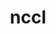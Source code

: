 ---
title: "nccl"
layout: cache
categories: [package, develop]
meta: {"compilers": ["gcc@13.2.0", "gcc@9.4.0"], "num_specs": 66, "num_specs_by_stack": {"e4s-power": 1, "ml-linux-aarch64-cuda": 34, "ml-linux-x86_64-cuda": 31, "root": 66}, "oss": ["ubuntu20.04", "ubuntu24.04"], "platforms": ["linux"], "stacks": ["e4s-power", "ml-linux-aarch64-cuda", "ml-linux-x86_64-cuda", "root"], "targets": ["aarch64", "ppc64le", "x86_64_v3"], "versions": ["2.23.4-1"]}
spec_details: [{"compiler": "gcc@13.2.0", "hash": "2v7ip5e2gobtvp4jldw6ih6o7swwskl7", "os": "ubuntu24.04", "platform": "linux", "size": "-", "stacks": ["ml-linux-aarch64-cuda", "root"], "target": "aarch64", "variants": ["build_system=makefile", "+cuda", "cuda_arch:=80"], "versions": ["2.23.4-1"]}, {"compiler": "gcc@13.2.0", "hash": "3a3bd5xcra7hyjyf5vaevxps5pjmi4pu", "os": "ubuntu24.04", "platform": "linux", "size": "-", "stacks": ["ml-linux-x86_64-cuda", "root"], "target": "x86_64_v3", "variants": ["build_system=makefile", "+cuda", "cuda_arch:=80"], "versions": ["2.23.4-1"]}, {"compiler": "gcc@13.2.0", "hash": "3j7nh54gmswn54yg4ywbmp54lgckxc5s", "os": "ubuntu24.04", "platform": "linux", "size": "-", "stacks": ["ml-linux-aarch64-cuda", "root"], "target": "aarch64", "variants": ["build_system=makefile", "+cuda", "cuda_arch:=80"], "versions": ["2.23.4-1"]}, {"compiler": "gcc@13.2.0", "hash": "3vljgve335ir33xtkdwnpx6hevqfzbwk", "os": "ubuntu24.04", "platform": "linux", "size": "-", "stacks": ["ml-linux-aarch64-cuda", "root"], "target": "aarch64", "variants": ["build_system=makefile", "+cuda", "cuda_arch:=80"], "versions": ["2.23.4-1"]}, {"compiler": "gcc@13.2.0", "hash": "3yw4cjibwqne4c6unwu5dj76ym6ucubj", "os": "ubuntu24.04", "platform": "linux", "size": "-", "stacks": ["ml-linux-x86_64-cuda", "root"], "target": "x86_64_v3", "variants": ["build_system=makefile", "+cuda", "cuda_arch:=80"], "versions": ["2.23.4-1"]}, {"compiler": "gcc@13.2.0", "hash": "4wptxaxrjz6ja66gummcshtydo5glumi", "os": "ubuntu24.04", "platform": "linux", "size": "-", "stacks": ["ml-linux-aarch64-cuda", "root"], "target": "aarch64", "variants": ["build_system=makefile", "+cuda", "cuda_arch:=80"], "versions": ["2.23.4-1"]}, {"compiler": "gcc@13.2.0", "hash": "546a3a62bgf5geghz3k37zajpkpimkra", "os": "ubuntu24.04", "platform": "linux", "size": "-", "stacks": ["ml-linux-x86_64-cuda", "root"], "target": "x86_64_v3", "variants": ["build_system=makefile", "+cuda", "cuda_arch:=80"], "versions": ["2.23.4-1"]}, {"compiler": "gcc@13.2.0", "hash": "5be4o5aunw6nz3dms5pplmnbmpr2t5q6", "os": "ubuntu24.04", "platform": "linux", "size": "-", "stacks": ["ml-linux-x86_64-cuda", "root"], "target": "x86_64_v3", "variants": ["build_system=makefile", "+cuda", "cuda_arch:=80"], "versions": ["2.23.4-1"]}, {"compiler": "gcc@13.2.0", "hash": "5fi6qcqhhi3slhc72tze2d3te5kvw3wj", "os": "ubuntu24.04", "platform": "linux", "size": "-", "stacks": ["ml-linux-aarch64-cuda", "root"], "target": "aarch64", "variants": ["build_system=makefile", "+cuda", "cuda_arch:=80"], "versions": ["2.23.4-1"]}, {"compiler": "gcc@13.2.0", "hash": "6ciyejraqjkyre3y5eei375dylfvtjgq", "os": "ubuntu24.04", "platform": "linux", "size": "-", "stacks": ["ml-linux-aarch64-cuda", "root"], "target": "aarch64", "variants": ["build_system=makefile", "+cuda", "cuda_arch:=80"], "versions": ["2.23.4-1"]}, {"compiler": "gcc@13.2.0", "hash": "6zrwkszaalq4pmh4fvu6g2h3au6k2qgq", "os": "ubuntu24.04", "platform": "linux", "size": "-", "stacks": ["ml-linux-aarch64-cuda", "root"], "target": "aarch64", "variants": ["build_system=makefile", "+cuda", "cuda_arch:=80"], "versions": ["2.23.4-1"]}, {"compiler": "gcc@13.2.0", "hash": "arrukeinqwg7z7un3hryi45pxseq567u", "os": "ubuntu24.04", "platform": "linux", "size": "-", "stacks": ["ml-linux-x86_64-cuda", "root"], "target": "x86_64_v3", "variants": ["build_system=makefile", "+cuda", "cuda_arch:=80"], "versions": ["2.23.4-1"]}, {"compiler": "gcc@13.2.0", "hash": "blis66uzn5egaiykojdmyyvjxphqmqsm", "os": "ubuntu24.04", "platform": "linux", "size": "-", "stacks": ["ml-linux-x86_64-cuda", "root"], "target": "x86_64_v3", "variants": ["build_system=makefile", "+cuda", "cuda_arch:=80"], "versions": ["2.23.4-1"]}, {"compiler": "gcc@13.2.0", "hash": "c2uinu2tdp4ok235tcp3znfbomi4mss2", "os": "ubuntu24.04", "platform": "linux", "size": "-", "stacks": ["ml-linux-x86_64-cuda", "root"], "target": "x86_64_v3", "variants": ["build_system=makefile", "+cuda", "cuda_arch:=80"], "versions": ["2.23.4-1"]}, {"compiler": "gcc@13.2.0", "hash": "d3mixliwia3vw4lwtln5u7orruy2ou2c", "os": "ubuntu24.04", "platform": "linux", "size": "-", "stacks": ["ml-linux-aarch64-cuda", "root"], "target": "aarch64", "variants": ["build_system=makefile", "+cuda", "cuda_arch:=80"], "versions": ["2.23.4-1"]}, {"compiler": "gcc@13.2.0", "hash": "dhpq6gehdoielvgcdi6d4f24d3v5d3a7", "os": "ubuntu24.04", "platform": "linux", "size": "-", "stacks": ["ml-linux-aarch64-cuda", "root"], "target": "aarch64", "variants": ["build_system=makefile", "+cuda", "cuda_arch:=80"], "versions": ["2.23.4-1"]}, {"compiler": "gcc@13.2.0", "hash": "dunigbccf3hb2uqqsfz7ygvajpwb2q5n", "os": "ubuntu24.04", "platform": "linux", "size": "-", "stacks": ["ml-linux-x86_64-cuda", "root"], "target": "x86_64_v3", "variants": ["build_system=makefile", "+cuda", "cuda_arch:=80"], "versions": ["2.23.4-1"]}, {"compiler": "gcc@13.2.0", "hash": "ex5g5tu5zcp2lgeye72caj4jr3dhreab", "os": "ubuntu24.04", "platform": "linux", "size": "-", "stacks": ["ml-linux-x86_64-cuda", "root"], "target": "x86_64_v3", "variants": ["build_system=makefile", "+cuda", "cuda_arch:=80"], "versions": ["2.23.4-1"]}, {"compiler": "gcc@13.2.0", "hash": "gntv4jggjyow2fonhgi77tphwhnttcw5", "os": "ubuntu24.04", "platform": "linux", "size": "-", "stacks": ["ml-linux-aarch64-cuda", "root"], "target": "aarch64", "variants": ["build_system=makefile", "+cuda", "cuda_arch:=80"], "versions": ["2.23.4-1"]}, {"compiler": "gcc@13.2.0", "hash": "h6vbc2mgkckgd6w3qkeefffuot2pc2oe", "os": "ubuntu24.04", "platform": "linux", "size": "-", "stacks": ["ml-linux-aarch64-cuda", "root"], "target": "aarch64", "variants": ["build_system=makefile", "+cuda", "cuda_arch:=80"], "versions": ["2.23.4-1"]}, {"compiler": "gcc@13.2.0", "hash": "hbrpnblar6oxhju4zvayvefffq2kr2ki", "os": "ubuntu24.04", "platform": "linux", "size": "-", "stacks": ["ml-linux-x86_64-cuda", "root"], "target": "x86_64_v3", "variants": ["build_system=makefile", "+cuda", "cuda_arch:=80"], "versions": ["2.23.4-1"]}, {"compiler": "gcc@13.2.0", "hash": "hivswk7pcee23vtzc7pcwbj7jtlk3xru", "os": "ubuntu24.04", "platform": "linux", "size": "-", "stacks": ["ml-linux-aarch64-cuda", "root"], "target": "aarch64", "variants": ["build_system=makefile", "+cuda", "cuda_arch:=80"], "versions": ["2.23.4-1"]}, {"compiler": "gcc@13.2.0", "hash": "igeifpymnpia2la52cbcbhn2tcolnfge", "os": "ubuntu24.04", "platform": "linux", "size": "-", "stacks": ["ml-linux-aarch64-cuda", "root"], "target": "aarch64", "variants": ["build_system=makefile", "+cuda", "cuda_arch:=80"], "versions": ["2.23.4-1"]}, {"compiler": "gcc@13.2.0", "hash": "jnklokpkpt53mlmfa6thddyivbkqfe5p", "os": "ubuntu24.04", "platform": "linux", "size": "-", "stacks": ["ml-linux-x86_64-cuda", "root"], "target": "x86_64_v3", "variants": ["build_system=makefile", "+cuda", "cuda_arch:=80"], "versions": ["2.23.4-1"]}, {"compiler": "gcc@13.2.0", "hash": "k7phr46peeqqk5ppmphlwui7ryuox4nk", "os": "ubuntu24.04", "platform": "linux", "size": "-", "stacks": ["ml-linux-aarch64-cuda", "root"], "target": "aarch64", "variants": ["build_system=makefile", "+cuda", "cuda_arch:=80"], "versions": ["2.23.4-1"]}, {"compiler": "gcc@13.2.0", "hash": "kacprdqtfvodtnzmqt37wxczha6atqye", "os": "ubuntu24.04", "platform": "linux", "size": "-", "stacks": ["ml-linux-x86_64-cuda", "root"], "target": "x86_64_v3", "variants": ["build_system=makefile", "+cuda", "cuda_arch:=80"], "versions": ["2.23.4-1"]}, {"compiler": "gcc@13.2.0", "hash": "khrqxjaofkjkdzgcxbxnybnkvpvr7l3o", "os": "ubuntu24.04", "platform": "linux", "size": "-", "stacks": ["ml-linux-x86_64-cuda", "root"], "target": "x86_64_v3", "variants": ["build_system=makefile", "+cuda", "cuda_arch:=80"], "versions": ["2.23.4-1"]}, {"compiler": "gcc@13.2.0", "hash": "kiqeiquxwfzdtwro7aiehszh3ix67ez7", "os": "ubuntu24.04", "platform": "linux", "size": "-", "stacks": ["ml-linux-aarch64-cuda", "root"], "target": "aarch64", "variants": ["build_system=makefile", "+cuda", "cuda_arch:=80"], "versions": ["2.23.4-1"]}, {"compiler": "gcc@13.2.0", "hash": "ks4rfexoc6winodomh5almq7b64uo6u2", "os": "ubuntu24.04", "platform": "linux", "size": "-", "stacks": ["ml-linux-x86_64-cuda", "root"], "target": "x86_64_v3", "variants": ["build_system=makefile", "+cuda", "cuda_arch:=80"], "versions": ["2.23.4-1"]}, {"compiler": "gcc@13.2.0", "hash": "lj755talhhoiwfaneuoyfqn3gwfnjxhj", "os": "ubuntu24.04", "platform": "linux", "size": "-", "stacks": ["ml-linux-x86_64-cuda", "root"], "target": "x86_64_v3", "variants": ["build_system=makefile", "+cuda", "cuda_arch:=80"], "versions": ["2.23.4-1"]}, {"compiler": "gcc@13.2.0", "hash": "m63l7gitnwtm2qvysb6xmvixlfdybwbf", "os": "ubuntu24.04", "platform": "linux", "size": "-", "stacks": ["ml-linux-x86_64-cuda", "root"], "target": "x86_64_v3", "variants": ["build_system=makefile", "+cuda", "cuda_arch:=80"], "versions": ["2.23.4-1"]}, {"compiler": "gcc@13.2.0", "hash": "m7t7ckh7cutcyrt5gxvgzrlfi45c5xm6", "os": "ubuntu24.04", "platform": "linux", "size": "-", "stacks": ["ml-linux-x86_64-cuda", "root"], "target": "x86_64_v3", "variants": ["build_system=makefile", "+cuda", "cuda_arch:=80"], "versions": ["2.23.4-1"]}, {"compiler": "gcc@13.2.0", "hash": "mnucexevjihme26slk4byzrpwg672mwh", "os": "ubuntu24.04", "platform": "linux", "size": "-", "stacks": ["ml-linux-aarch64-cuda", "root"], "target": "aarch64", "variants": ["build_system=makefile", "+cuda", "cuda_arch:=80"], "versions": ["2.23.4-1"]}, {"compiler": "gcc@13.2.0", "hash": "nldqbmbb7xzt3qwqeu6dlhnsiphjfzw4", "os": "ubuntu24.04", "platform": "linux", "size": "-", "stacks": ["ml-linux-x86_64-cuda", "root"], "target": "x86_64_v3", "variants": ["build_system=makefile", "+cuda", "cuda_arch:=80"], "versions": ["2.23.4-1"]}, {"compiler": "gcc@13.2.0", "hash": "nnauoyiotcilxnlrvyj7a3ye67f5f3y5", "os": "ubuntu24.04", "platform": "linux", "size": "-", "stacks": ["ml-linux-x86_64-cuda", "root"], "target": "x86_64_v3", "variants": ["build_system=makefile", "+cuda", "cuda_arch:=80"], "versions": ["2.23.4-1"]}, {"compiler": "gcc@13.2.0", "hash": "noayxq3nkpke4pjih36uz7iwvrzy3goh", "os": "ubuntu24.04", "platform": "linux", "size": "-", "stacks": ["ml-linux-x86_64-cuda", "root"], "target": "x86_64_v3", "variants": ["build_system=makefile", "+cuda", "cuda_arch:=80"], "versions": ["2.23.4-1"]}, {"compiler": "gcc@13.2.0", "hash": "oa2sgoc6prcly4y7ztbiyeuiu3o35nvt", "os": "ubuntu24.04", "platform": "linux", "size": "-", "stacks": ["ml-linux-aarch64-cuda", "root"], "target": "aarch64", "variants": ["build_system=makefile", "+cuda", "cuda_arch:=80"], "versions": ["2.23.4-1"]}, {"compiler": "gcc@13.2.0", "hash": "og5pqqcti3spz6zzce57xstxbzl3lupz", "os": "ubuntu24.04", "platform": "linux", "size": "-", "stacks": ["ml-linux-aarch64-cuda", "root"], "target": "aarch64", "variants": ["build_system=makefile", "+cuda", "cuda_arch:=80"], "versions": ["2.23.4-1"]}, {"compiler": "gcc@13.2.0", "hash": "op575konunotyp7hp5xgut4ac47lmxe2", "os": "ubuntu24.04", "platform": "linux", "size": "-", "stacks": ["ml-linux-aarch64-cuda", "root"], "target": "aarch64", "variants": ["build_system=makefile", "+cuda", "cuda_arch:=80"], "versions": ["2.23.4-1"]}, {"compiler": "gcc@13.2.0", "hash": "oqrevxaefzimk7g5jzvpd73v7bmamjux", "os": "ubuntu24.04", "platform": "linux", "size": "-", "stacks": ["ml-linux-x86_64-cuda", "root"], "target": "x86_64_v3", "variants": ["build_system=makefile", "+cuda", "cuda_arch:=80"], "versions": ["2.23.4-1"]}, {"compiler": "gcc@13.2.0", "hash": "ovadwkc4oupxtpt6ooncoejanp37apco", "os": "ubuntu24.04", "platform": "linux", "size": "-", "stacks": ["ml-linux-x86_64-cuda", "root"], "target": "x86_64_v3", "variants": ["build_system=makefile", "+cuda", "cuda_arch:=80"], "versions": ["2.23.4-1"]}, {"compiler": "gcc@13.2.0", "hash": "ovwdtdmxxz5hofj2mqyp3wmh6pskwlrf", "os": "ubuntu24.04", "platform": "linux", "size": "-", "stacks": ["ml-linux-x86_64-cuda", "root"], "target": "x86_64_v3", "variants": ["build_system=makefile", "+cuda", "cuda_arch:=80"], "versions": ["2.23.4-1"]}, {"compiler": "gcc@13.2.0", "hash": "pp34tk6lbm3leslo3n7aliyi5f5ett56", "os": "ubuntu24.04", "platform": "linux", "size": "-", "stacks": ["ml-linux-x86_64-cuda", "root"], "target": "x86_64_v3", "variants": ["build_system=makefile", "+cuda", "cuda_arch:=80"], "versions": ["2.23.4-1"]}, {"compiler": "gcc@13.2.0", "hash": "qkwshqtrrxjl6lysv5aksku3b7bstk5y", "os": "ubuntu24.04", "platform": "linux", "size": "-", "stacks": ["ml-linux-aarch64-cuda", "root"], "target": "aarch64", "variants": ["build_system=makefile", "+cuda", "cuda_arch:=80"], "versions": ["2.23.4-1"]}, {"compiler": "gcc@13.2.0", "hash": "rtrckfdcndyqpqkd3qropdmycv4wgwki", "os": "ubuntu24.04", "platform": "linux", "size": "-", "stacks": ["ml-linux-aarch64-cuda", "root"], "target": "aarch64", "variants": ["build_system=makefile", "+cuda", "cuda_arch:=80"], "versions": ["2.23.4-1"]}, {"compiler": "gcc@13.2.0", "hash": "ru2on5j3zyebitoxyrqfwwj3ofxzltyi", "os": "ubuntu24.04", "platform": "linux", "size": "-", "stacks": ["ml-linux-x86_64-cuda", "root"], "target": "x86_64_v3", "variants": ["build_system=makefile", "+cuda", "cuda_arch:=80"], "versions": ["2.23.4-1"]}, {"compiler": "gcc@13.2.0", "hash": "rztyi7kbzzbih2w2cpogwxkxulol3xoe", "os": "ubuntu24.04", "platform": "linux", "size": "-", "stacks": ["ml-linux-x86_64-cuda", "root"], "target": "x86_64_v3", "variants": ["build_system=makefile", "+cuda", "cuda_arch:=80"], "versions": ["2.23.4-1"]}, {"compiler": "gcc@13.2.0", "hash": "s22asjzkbglcgd6mhcnbmxdoy4hib4h2", "os": "ubuntu24.04", "platform": "linux", "size": "-", "stacks": ["ml-linux-aarch64-cuda", "root"], "target": "aarch64", "variants": ["build_system=makefile", "+cuda", "cuda_arch:=80"], "versions": ["2.23.4-1"]}, {"compiler": "gcc@9.4.0", "hash": "sl5ncpd5gsbhclbih2qs76q5ky27lwx7", "os": "ubuntu20.04", "platform": "linux", "size": "-", "stacks": ["e4s-power", "root"], "target": "ppc64le", "variants": ["build_system=makefile", "+cuda", "cuda_arch:=70"], "versions": ["2.23.4-1"]}, {"compiler": "gcc@13.2.0", "hash": "ss34bz7ule4vkfc5p6cdkmvar44tcap5", "os": "ubuntu24.04", "platform": "linux", "size": "-", "stacks": ["ml-linux-x86_64-cuda", "root"], "target": "x86_64_v3", "variants": ["build_system=makefile", "+cuda", "cuda_arch:=80"], "versions": ["2.23.4-1"]}, {"compiler": "gcc@13.2.0", "hash": "td7d5fzkowhss3l6bva5xfjkdqtxqonb", "os": "ubuntu24.04", "platform": "linux", "size": "-", "stacks": ["ml-linux-aarch64-cuda", "root"], "target": "aarch64", "variants": ["build_system=makefile", "+cuda", "cuda_arch:=80"], "versions": ["2.23.4-1"]}, {"compiler": "gcc@13.2.0", "hash": "tqb3puzugsvmrre34rjzorwyhwtyxb3r", "os": "ubuntu24.04", "platform": "linux", "size": "-", "stacks": ["ml-linux-aarch64-cuda", "root"], "target": "aarch64", "variants": ["build_system=makefile", "+cuda", "cuda_arch:=80"], "versions": ["2.23.4-1"]}, {"compiler": "gcc@13.2.0", "hash": "u7pe2xdcvk2j3rkyiqpbalumod5y5yp6", "os": "ubuntu24.04", "platform": "linux", "size": "-", "stacks": ["ml-linux-x86_64-cuda", "root"], "target": "x86_64_v3", "variants": ["build_system=makefile", "+cuda", "cuda_arch:=80"], "versions": ["2.23.4-1"]}, {"compiler": "gcc@13.2.0", "hash": "vgtm5ydgea2niwst75wxyjhkfsssqt65", "os": "ubuntu24.04", "platform": "linux", "size": "-", "stacks": ["ml-linux-aarch64-cuda", "root"], "target": "aarch64", "variants": ["build_system=makefile", "+cuda", "cuda_arch:=80"], "versions": ["2.23.4-1"]}, {"compiler": "gcc@13.2.0", "hash": "w7kb6j6246zv5dkcl6b3wcnzy3mqay4k", "os": "ubuntu24.04", "platform": "linux", "size": "-", "stacks": ["ml-linux-aarch64-cuda", "root"], "target": "aarch64", "variants": ["build_system=makefile", "+cuda", "cuda_arch:=80"], "versions": ["2.23.4-1"]}, {"compiler": "gcc@13.2.0", "hash": "wfoqgi6n5jfhkp52tc7atk3pjqrpugug", "os": "ubuntu24.04", "platform": "linux", "size": "-", "stacks": ["ml-linux-x86_64-cuda", "root"], "target": "x86_64_v3", "variants": ["build_system=makefile", "+cuda", "cuda_arch:=80"], "versions": ["2.23.4-1"]}, {"compiler": "gcc@13.2.0", "hash": "wuy5z7atrja5wjkfjumo4dkxc25qxswz", "os": "ubuntu24.04", "platform": "linux", "size": "-", "stacks": ["ml-linux-aarch64-cuda", "root"], "target": "aarch64", "variants": ["build_system=makefile", "+cuda", "cuda_arch:=80"], "versions": ["2.23.4-1"]}, {"compiler": "gcc@13.2.0", "hash": "xksty2hcbihtbf5gdz4kuww53irmcyza", "os": "ubuntu24.04", "platform": "linux", "size": "-", "stacks": ["ml-linux-aarch64-cuda", "root"], "target": "aarch64", "variants": ["build_system=makefile", "+cuda", "cuda_arch:=80"], "versions": ["2.23.4-1"]}, {"compiler": "gcc@13.2.0", "hash": "xtwnpgyb5gizsaugf6hqyczskuhfxyni", "os": "ubuntu24.04", "platform": "linux", "size": "-", "stacks": ["ml-linux-aarch64-cuda", "root"], "target": "aarch64", "variants": ["build_system=makefile", "+cuda", "cuda_arch:=80"], "versions": ["2.23.4-1"]}, {"compiler": "gcc@13.2.0", "hash": "xuzehxefr663uyvsrkekdy33t3uwgom5", "os": "ubuntu24.04", "platform": "linux", "size": "-", "stacks": ["ml-linux-aarch64-cuda", "root"], "target": "aarch64", "variants": ["build_system=makefile", "+cuda", "cuda_arch:=80"], "versions": ["2.23.4-1"]}, {"compiler": "gcc@13.2.0", "hash": "y3jt7fjlbbuyurldtndlvl2wak27a4z3", "os": "ubuntu24.04", "platform": "linux", "size": "-", "stacks": ["ml-linux-aarch64-cuda", "root"], "target": "aarch64", "variants": ["build_system=makefile", "+cuda", "cuda_arch:=80"], "versions": ["2.23.4-1"]}, {"compiler": "gcc@13.2.0", "hash": "yoiic4ltqnalmy5g4aq7yl7sw5adjn2z", "os": "ubuntu24.04", "platform": "linux", "size": "-", "stacks": ["ml-linux-aarch64-cuda", "root"], "target": "aarch64", "variants": ["build_system=makefile", "+cuda", "cuda_arch:=80"], "versions": ["2.23.4-1"]}, {"compiler": "gcc@13.2.0", "hash": "yuouxyapk2oaswq7ebxwehjblev45mef", "os": "ubuntu24.04", "platform": "linux", "size": "-", "stacks": ["ml-linux-aarch64-cuda", "root"], "target": "aarch64", "variants": ["build_system=makefile", "+cuda", "cuda_arch:=80"], "versions": ["2.23.4-1"]}, {"compiler": "gcc@13.2.0", "hash": "yx4dpmqopva7fudd6arxr2mqiunq4dvf", "os": "ubuntu24.04", "platform": "linux", "size": "-", "stacks": ["ml-linux-x86_64-cuda", "root"], "target": "x86_64_v3", "variants": ["build_system=makefile", "+cuda", "cuda_arch:=80"], "versions": ["2.23.4-1"]}, {"compiler": "gcc@13.2.0", "hash": "yxn5vlpyssc7hbrfeepy2n7wq5gansvy", "os": "ubuntu24.04", "platform": "linux", "size": "-", "stacks": ["ml-linux-x86_64-cuda", "root"], "target": "x86_64_v3", "variants": ["build_system=makefile", "+cuda", "cuda_arch:=80"], "versions": ["2.23.4-1"]}, {"compiler": "gcc@13.2.0", "hash": "zioh7ty7x5hchzshcycs6h35cgm7vyj3", "os": "ubuntu24.04", "platform": "linux", "size": "-", "stacks": ["ml-linux-aarch64-cuda", "root"], "target": "aarch64", "variants": ["build_system=makefile", "+cuda", "cuda_arch:=80"], "versions": ["2.23.4-1"]}]
---